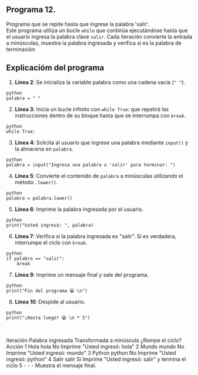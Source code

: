 ## Programa 12.
Programa que se repite hasta que ingrese la palabra 'salir'. <br/>
Este programa utiliza un bucle `while` que continúa ejecutándose hasta que el usuario ingresa la palabra clave `salir`. Cada iteración convierte la entrada a minúsculas, muestra la palabra ingresada y verifica si es la palabra de terminación

## Explicacióm del programa
1. __Línea 2__: Se inicializa la variable palabra como una cadena vacía (`" "`).
```
python
palabra = " "
```
2. __Línea 3__: Inicia un bucle infinito con `while True`: que repetirá las instrucciones dentro de su bloque hasta que se interrumpa con `break`.
```
python
while True:
```
3. __Línea 4__: Solicita al usuario que ingrese una palabra mediante `input()` y la almacena en `palabra`.
```
python
palabra = input("Ingresa una palabra o 'salir' para terminar: ")
```
4. __Línea 5__: Convierte el contenido de `palabra` a minúsculas utilizando el método `.lower()`.
```
python
palabra = palabra.lower()
```
5. __Línea 6__: Imprime la palabra ingresada por el usuario.
```
python
print("Usted ingresó: ", palabra)
```
6. __Línea 7__: Verifica si la palabra ingresada es "salir". Si es verdadera, interrumpe el ciclo con `break`.
```
python
if palabra == "salir":
    break
```
7. __Línea 9__: Imprime un mensaje final y sale del programa.
```
python
print("Fin del programa 😁 \n")
```
8. __Línea 10__: Despide al usuario.
```
python
print("¡Hasta luego! 😁 \n * 5")
```

<br/>

Iteración	Palabra ingresada	Transformada a minúscula	¿Rompe el ciclo?	Acción
1	Hola	hola	No	Imprime "Usted ingresó: hola"
2	Mundo	mundo	No	Imprime "Usted ingresó: mundo"
3	Python	python	No	Imprime "Usted ingresó: python"
4	Salir	salir	Sí	Imprime "Usted ingresó: salir" y termina el ciclo
5	-	-	-	Muestra el mensaje final.
